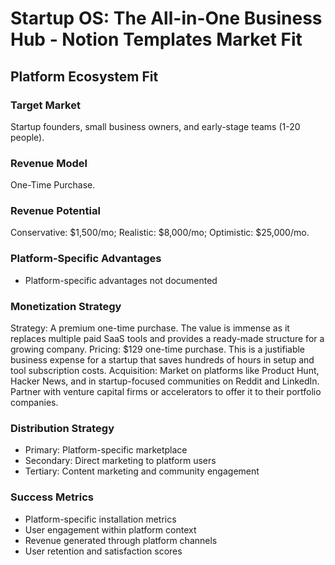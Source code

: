 # Startup OS: The All-in-One Business Hub - Notion Templates Market Fit

## Platform Ecosystem Fit

### Target Market
Startup founders, small business owners, and early-stage teams (1-20 people).

### Revenue Model
One-Time Purchase.

### Revenue Potential
Conservative: $1,500/mo; Realistic: $8,000/mo; Optimistic: $25,000/mo.

### Platform-Specific Advantages
- Platform-specific advantages not documented

### Monetization Strategy
Strategy: A premium one-time purchase. The value is immense as it replaces multiple paid SaaS tools and provides a ready-made structure for a growing company. Pricing: $129 one-time purchase. This is a justifiable business expense for a startup that saves hundreds of hours in setup and tool subscription costs. Acquisition: Market on platforms like Product Hunt, Hacker News, and in startup-focused communities on Reddit and LinkedIn. Partner with venture capital firms or accelerators to offer it to their portfolio companies.

### Distribution Strategy
- Primary: Platform-specific marketplace
- Secondary: Direct marketing to platform users
- Tertiary: Content marketing and community engagement

### Success Metrics
- Platform-specific installation metrics
- User engagement within platform context
- Revenue generated through platform channels
- User retention and satisfaction scores
